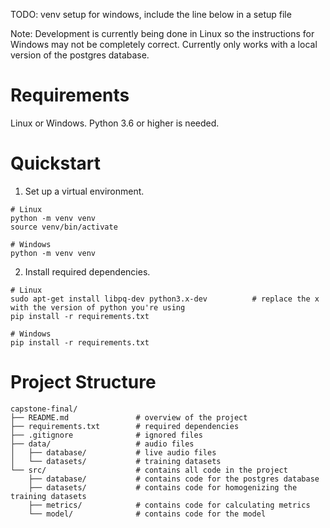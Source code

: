 TODO: venv setup for windows, include the line below in a setup file  

Note: Development is currently being done in Linux so the instructions for Windows may not be completely correct. Currently only works with a local version of the postgres database. 

# Requirements
Linux or Windows. Python 3.6 or higher is needed.

# Quickstart
1. Set up a virtual environment.
```
# Linux
python -m venv venv
source venv/bin/activate

# Windows
python -m venv venv
```

2. Install required dependencies.
```
# Linux
sudo apt-get install libpq-dev python3.x-dev          # replace the x with the version of python you're using
pip install -r requirements.txt

# Windows
pip install -r requirements.txt
```

# Project Structure
```
capstone-final/
├── README.md               # overview of the project
├── requirements.txt        # required dependencies
├── .gitignore              # ignored files
├── data/                   # audio files 
│   ├── database/           # live audio files
│   └── datasets/           # training datasets
└── src/                    # contains all code in the project
    ├── database/           # contains code for the postgres database
    ├── datasets/           # contains code for homogenizing the training datasets
    ├── metrics/            # contains code for calculating metrics
    └── model/              # contains code for the model
```
